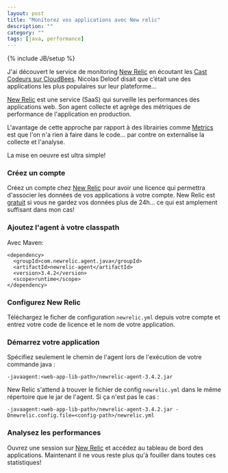 ```yaml
---
layout: post
title: "Monitorez vos applications avec New relic"
description: ""
category: ""
tags: [java, performance]
---
```

{% include JB/setup %}

J'ai découvert le service de monitoring [New Relic](http://newrelic.com) en écoutant les [Cast Codeurs sur CloudBees](http://lescastcodeurs.com/2014/02/20/lcc-96-interview-sur-cloudbees-et-le-paas-avec-nicolas-deloof). Nicolas Deloof disait que c’était une des applications les plus populaires sur leur plateforme...

[New Relic](http://newrelic.com) est une service (SaaS) qui surveille les performances des applications web.
Son agent collecte et agrège des métriques de performance de l'application en production.

L'avantage de cette approche par rapport à des librairies comme [Metrics](http://metrics.codahale.com) est que l'on n'a rien à faire dans le code... par contre on externalise la collecte et l'analyse.

La mise en oeuvre est ultra simple!

### Créez un compte

Créez un compte chez [New Relic](http://newrelic.com) pour avoir une licence qui permettra d'associer les données de vos applications à votre compte.
New Relic est [gratuit](http://newrelic.com/pricing) si vous ne gardez vos données plus de 24h... ce qui est amplement suffisant dans mon cas!


### Ajoutez l'agent à votre classpath

Avec Maven:

```
<dependency>
  <groupId>com.newrelic.agent.java</groupId>
  <artifactId>newrelic-agent</artifactId>
  <version>3.4.2</version>
  <scope>runtime</scope>
</dependency>
```

### Configurez New Relic

Téléchargez le ficher de configuration `newrelic.yml` depuis votre compte et entrez votre code de licence et le nom de votre application.


### Démarrez votre application

Spécifiez seulement le chemin de l'agent lors de l'exécution de votre commande java :

```
-javaagent:<web-app-lib-path>/newrelic-agent-3.4.2.jar
```

New Relic s'attend à trouver le fichier de config `newrelic.yml` dans le même répertoire que le jar de l'agent. Si ça n'est pas le cas :

```
-javaagent:<web-app-lib-path>/newrelic-agent-3.4.2.jar -Dnewrelic.config.file=<config-path>/newrelic.yml 
```

### Analysez les performances

Ouvrez une session sur [New Relic](http://newrelic.com) et accédez au tableau de bord des applications. Maintenant il ne vous reste plus qu'à fouiller dans toutes ces statistiques!
